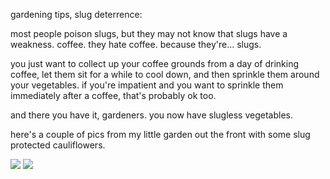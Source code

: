 gardening tips, slug deterrence:

most people poison slugs, but they may not know that slugs have a weakness. coffee. they hate coffee. because they're... slugs.

you just want to collect up your coffee grounds from a day of drinking coffee, let them sit for a while to cool down, and then sprinkle them around your vegetables. if you're impatient and you want to sprinkle them immediately after a coffee, that's probably ok too. 

and there you have it, gardeners. you now have slugless vegetables.

here's a couple of pics from my little garden out the front with some slug protected cauliflowers.

<img src="https://2matthewclark.files.wordpress.com/2017/04/cgf72f6.jpg"/>
<img src="https://2matthewclark.files.wordpress.com/2017/04/zaxxxuk.jpg"/>
